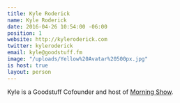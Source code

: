 ```yaml
---
title: Kyle Roderick
name: Kyle Roderick
date: 2016-04-26 10:54:00 -06:00
position: 1
website: http://kyleroderick.com
twitter: kyleroderick
email: kyle@goodstuff.fm
image: "/uploads/Yellow%20Avatar%20500px.jpg"
is host: true
layout: person
---
```



Kyle is a Goodstuff Cofounder and host of [Morning Show](http://goodstuff.fm/morningshow).
